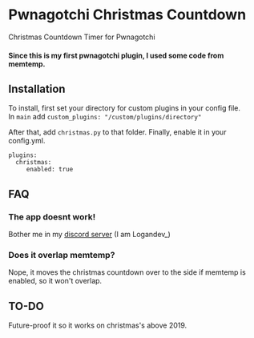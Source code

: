 # Pwnagotchi Christmas Countdown
Christmas Countdown Timer for Pwnagotchi
#### Since this is my first pwnagotchi plugin, I used some code from memtemp.
## Installation
To install, first set your directory for custom plugins in your config file.  
In `main` add `custom_plugins: "/custom/plugins/directory"`

After that, add `christmas.py` to that folder.
Finally, enable it in your config.yml.  
```
plugins:
  christmas:
     enabled: true
```
## FAQ
### The app doesnt work!
Bother me in my [discord server](https://discord.gg/VuhvYRz) (I am Logandev_)
### Does it overlap memtemp?
Nope, it moves the christmas countdown over to the side if memtemp is enabled, so it won't overlap.
## TO-DO
Future-proof it so it works on christmas's above 2019.

